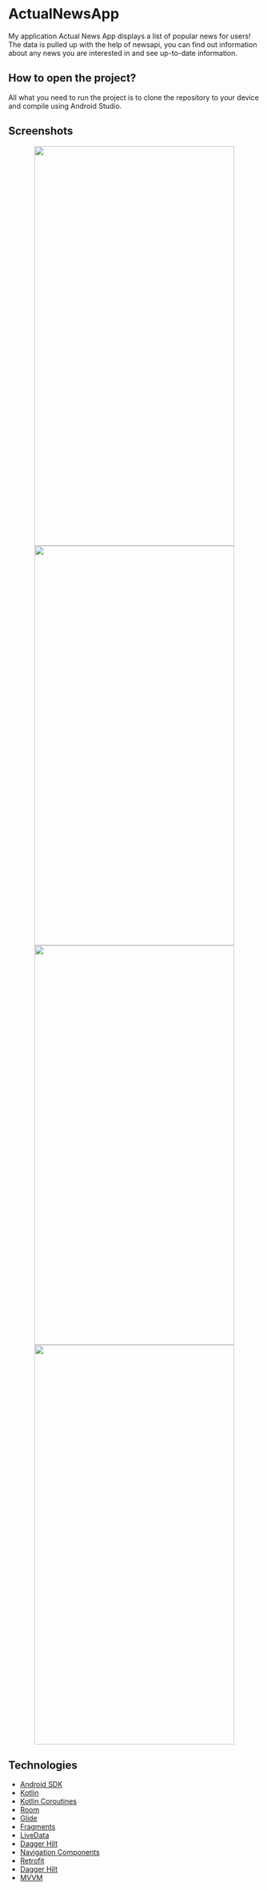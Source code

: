 # ActualNewsApp

My application Actual News App displays a list of popular news for users! The data is pulled up with the help of newsapi, you can find out information about any news you are interested in and see up-to-date information.

## How to open the project?

All what you need to run the project is to clone the repository to your device and compile using Android Studio.

## Screenshots

<p align = "center" >
  <img width="400" height="800" src=https://user-images.githubusercontent.com/97830497/178013256-0c1f271f-e611-445b-a743-8c9368d5e379.png>
  <img width="400" height="800" src=https://user-images.githubusercontent.com/97830497/178013322-498387b4-deea-446e-a93d-57272e26d448.png>
  <img width="400" height="800" src=https://user-images.githubusercontent.com/97830497/178013355-4a6edc05-3b3f-4e3e-bff5-520b68ab246f.png>
  <img width="400" height="800" src=https://user-images.githubusercontent.com/97830497/178013391-a8b07a47-1b5c-489a-8742-872d8161df0a.png>
</p>

## Technologies

* [Android SDK](https://docs.developers.optimizely.com/full-stack/docs/android-quickstart-optimizely-full-stack)
* [Kotlin](https://kotlinlang.org/)
* [Kotlin Coroutines](https://developer.android.com/kotlin/coroutines)
* [Room](https://developer.android.com/jetpack/androidx/releases/room)
* [Glide](https://github.com/bumptech/glide)
* [Fragments](https://developer.android.com/guide/fragments)
* [LiveData](https://developer.android.com/topic/libraries/architecture/livedata)
* [Dagger Hilt](https://developer.android.com/training/dependency-injection/hilt-android)
* [Navigation Components](https://developer.android.com/guide/navigation/navigation-getting-started) 
* [Retrofit](https://square.github.io/retrofit/)
* [Dagger Hilt](https://developer.android.com/training/dependency-injection/hilt-android)
* [MVVM](https://developer.android.com/jetpack/docs/guide)   


